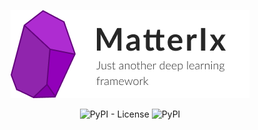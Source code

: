 <p align="center">
    <img src="./assets/Logo.png" />
</p>
<p align="center">
    <img alt="PyPI - License" src="https://img.shields.io/pypi/l/Matterix">
    <img alt="PyPI" src="https://img.shields.io/pypi/v/Matterix">
</p>
